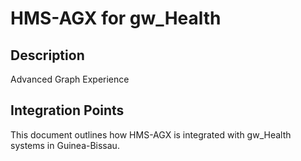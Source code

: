# HMS-AGX for gw_Health

## Description

Advanced Graph Experience

## Integration Points

This document outlines how HMS-AGX is integrated with gw_Health systems in Guinea-Bissau.
